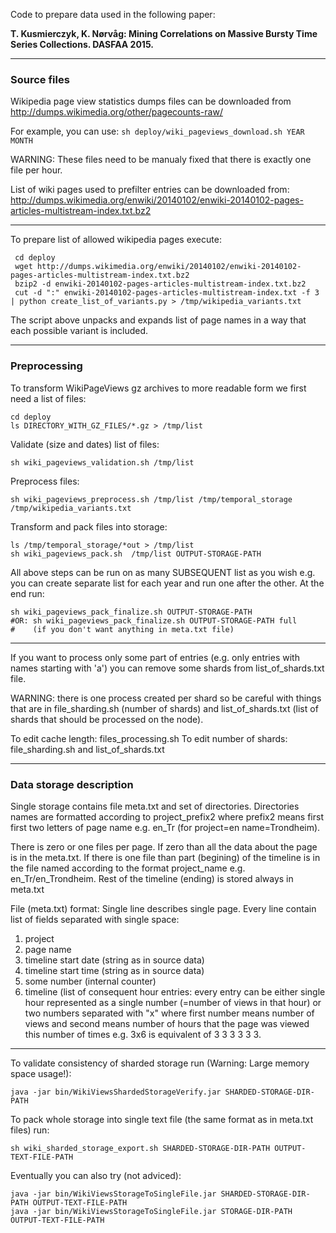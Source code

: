 Code to prepare data used in the following paper:

**T. Kusmierczyk, K. Nørvåg: Mining Correlations on Massive Bursty Time Series Collections. DASFAA 2015.**

-----------------------------------------------------------------------------------------------------------------

### Source files

Wikipedia page view statistics dumps files can be downloaded from     http://dumps.wikimedia.org/other/pagecounts-raw/    

For example, you can use: `sh deploy/wiki_pageviews_download.sh YEAR MONTH`

WARNING: These files need to be manualy fixed that there is exactly one file per hour.

List of wiki pages used to prefilter entries can be downloaded from:
http://dumps.wikimedia.org/enwiki/20140102/enwiki-20140102-pages-articles-multistream-index.txt.bz2

-----------------------------------------------------------------------------------------------------------------

To prepare list of allowed wikipedia pages execute:

	 cd deploy
     wget http://dumps.wikimedia.org/enwiki/20140102/enwiki-20140102-pages-articles-multistream-index.txt.bz2
     bzip2 -d enwiki-20140102-pages-articles-multistream-index.txt.bz2
     cut -d ":" enwiki-20140102-pages-articles-multistream-index.txt -f 3 | python create_list_of_variants.py > /tmp/wikipedia_variants.txt

The script above unpacks and expands list of page names in a way that each possible variant is included.

-----------------------------------------------------------------------------------------------------------------
### Preprocessing

To transform WikiPageViews gz archives to more readable form we first need a list of files:

    cd deploy
    ls DIRECTORY_WITH_GZ_FILES/*.gz > /tmp/list

Validate (size and dates) list of files:

    sh wiki_pageviews_validation.sh /tmp/list

Preprocess files:

    sh wiki_pageviews_preprocess.sh /tmp/list /tmp/temporal_storage /tmp/wikipedia_variants.txt

Transform and pack files into storage:

    ls /tmp/temporal_storage/*out > /tmp/list
    sh wiki_pageviews_pack.sh  /tmp/list OUTPUT-STORAGE-PATH

All above steps can be run on as many SUBSEQUENT list as you wish e.g. you can create separate list for each year
and run one after the other.
At the end run:

    sh wiki_pageviews_pack_finalize.sh OUTPUT-STORAGE-PATH
    #OR: sh wiki_pageviews_pack_finalize.sh OUTPUT-STORAGE-PATH full 
    #    (if you don't want anything in meta.txt file)

-----------------------------------------------------------------------------------------------------------------

If you want to process only some part of entries (e.g. only entries with names starting with 'a')
you can remove some shards from list_of_shards.txt file. 

WARNING: there is one process created per shard so be careful with things that are in 
file_sharding.sh (number of shards) and list_of_shards.txt (list of shards that should be processed on the node). 

To edit cache length: files_processing.sh
To edit number of shards: file_sharding.sh and list_of_shards.txt

-----------------------------------------------------------------------------------------------------------------

### Data storage description

Single storage contains file meta.txt and set of directories. 
Directories names are formatted according to project_prefix2 
where prefix2 means first first two letters of page name 
e.g. en_Tr (for project=en name=Trondheim).

There is zero or one files per page. If zero than all the data about the page
is in the meta.txt. If there is one file than part (begining) 
of the timeline is in the file named
according to the format project_name e.g. en_Tr/en_Trondheim.
Rest of the timeline (ending) is stored always in meta.txt

File (meta.txt) format:
Single line describes single page. Every line contain list of fields separated with single space:
1) project
2) page name
3) timeline start date (string as in source data)
4) timeline start time (string as in source data)
5) some number (internal counter)
6) timeline (list of consequent hour entries: every entry can be either
 single hour represented as a single number (=number of views in that hour) or
 two numbers separated with "x" where first number means number of views and 
 second means number of hours that the page was viewed this number of times e.g.
 3x6 is equivalent of 3 3 3 3 3 3.
 
-----------------------------------------------------------------------------------------------------------------

To validate consistency of sharded storage run (Warning: Large memory space usage!):

    java -jar bin/WikiViewsShardedStorageVerify.jar SHARDED-STORAGE-DIR-PATH

To pack whole storage into single text file (the same format as in meta.txt files) run:

    sh wiki_sharded_storage_export.sh SHARDED-STORAGE-DIR-PATH OUTPUT-TEXT-FILE-PATH

Eventually you can also try (not adviced):

    java -jar bin/WikiViewsStorageToSingleFile.jar SHARDED-STORAGE-DIR-PATH OUTPUT-TEXT-FILE-PATH
    java -jar bin/WikiViewsStorageToSingleFile.jar STORAGE-DIR-PATH OUTPUT-TEXT-FILE-PATH



